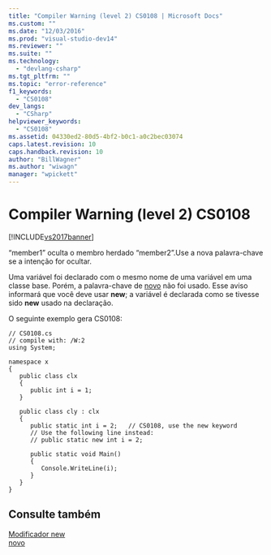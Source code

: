 ```yaml
---
title: "Compiler Warning (level 2) CS0108 | Microsoft Docs"
ms.custom: ""
ms.date: "12/03/2016"
ms.prod: "visual-studio-dev14"
ms.reviewer: ""
ms.suite: ""
ms.technology: 
  - "devlang-csharp"
ms.tgt_pltfrm: ""
ms.topic: "error-reference"
f1_keywords: 
  - "CS0108"
dev_langs: 
  - "CSharp"
helpviewer_keywords: 
  - "CS0108"
ms.assetid: 04330ed2-80d5-4bf2-b0c1-a0c2bec03074
caps.latest.revision: 10
caps.handback.revision: 10
author: "BillWagner"
ms.author: "wiwagn"
manager: "wpickett"
---
```

# Compiler Warning (level 2) CS0108
[!INCLUDE[vs2017banner](../../../csharp/includes/vs2017banner.md)]

“member1” oculta o membro herdado “member2”.Use a nova palavra\-chave se a intenção for ocultar.  
  
 Uma variável foi declarado com o mesmo nome de uma variável em uma classe base.  Porém, a palavra\-chave de [novo](../../../csharp/language-reference/keywords/new.md) não foi usado.  Esse aviso informará que você deve usar **new**; a variável é declarada como se tivesse sido **new** usado na declaração.  
  
 O seguinte exemplo gera CS0108:  
  
```  
// CS0108.cs  
// compile with: /W:2  
using System;  
  
namespace x  
{  
   public class clx  
   {  
      public int i = 1;  
   }  
  
   public class cly : clx  
   {  
      public static int i = 2;   // CS0108, use the new keyword  
      // Use the following line instead:  
      // public static new int i = 2;  
  
      public static void Main()  
      {  
         Console.WriteLine(i);  
      }  
   }  
}  
```  
  
## Consulte também  
 [Modificador new](../../../csharp/language-reference/keywords/new-modifier.md)   
 [novo](../../../csharp/language-reference/keywords/new.md)